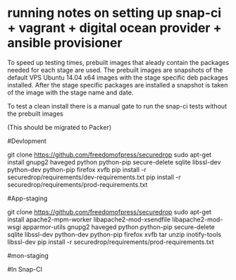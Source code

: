 # running notes on setting up snap-ci + vagrant + digital ocean provider + ansible provisioner

To speed up testing times, prebuilt images that aleady contain the packages needed for each stage are used.
The prebuilt images are snapshots of the default VPS Ubuntu 14.04 x64 images with the stage specific deb packages installed.
After the stage specific packages are installed a snapshot is taken of the image with the stage name and date.

To test a clean install there is a manual gate to run the snap-ci tests without the prebuilt images

(This should be migrated to Packer)

#Devlopment

git clone https://github.com/freedomofpress/securedrop
sudo apt-get install gnupg2 haveged python python-pip secure-delete sqlite libssl-dev python-dev python-pip firefox xvfb
pip install -r securedrop/requirements/dev-requirements.txt
pip install -r securedrop/requirements/prod-requirements.txt

#App-staging

git clone https://github.com/freedomofpress/securedrop
sudo apt-get install apache2-mpm-worker libapache2-mod-xsendfile libapache2-mod-wsgi apparmor-utils gnupg2 haveged python python-pip secure-delete sqlite libssl-dev python-dev python-pip firefox xvfb tar unzip inotify-tools libssl-dev
pip install -r securedrop/requirements/prod-requirements.txt

#mon-staging


#In Snap-CI
